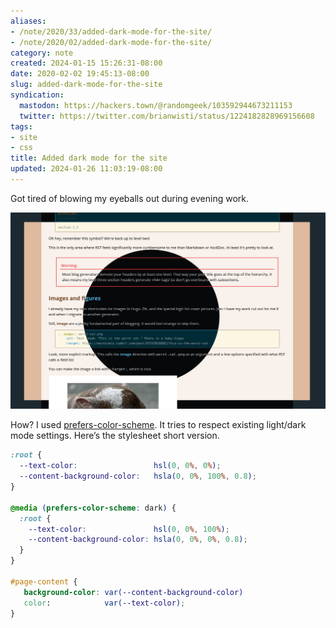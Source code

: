 ```yaml
---
aliases:
- /note/2020/33/added-dark-mode-for-the-site/
- /note/2020/02/added-dark-mode-for-the-site/
category: note
created: 2024-01-15 15:26:31-08:00
date: 2020-02-02 19:45:13-08:00
slug: added-dark-mode-for-the-site
syndication:
  mastodon: https://hackers.town/@randomgeek/103592944673211153
  twitter: https://twitter.com/brianwisti/status/1224182828969156608
tags:
- site
- css
title: Added dark mode for the site
updated: 2024-01-26 11:03:19-08:00
---
```


Got tired of blowing my eyeballs out during evening work.

![attachments/img/2020/cover-2020-02-02.png](../../../attachments/img/2020/cover-2020-02-02.png)

How? I used [prefers-color-scheme](https://developer.mozilla.org/en-US/search?q=prefers-color-scheme). It tries to respect existing light/dark mode settings. Here’s the stylesheet short version.

````scss
:root {
  --text-color:                 hsl(0, 0%, 0%);
  --content-background-color:   hsla(0, 0%, 100%, 0.8);
}

@media (prefers-color-scheme: dark) {
  :root {
    --text-color:               hsl(0, 0%, 100%);
    --content-background-color: hsla(0, 0%, 0%, 0.8);
  }
}

#page-content {
   background-color: var(--content-background-color)
   color:            var(--text-color);
}
````